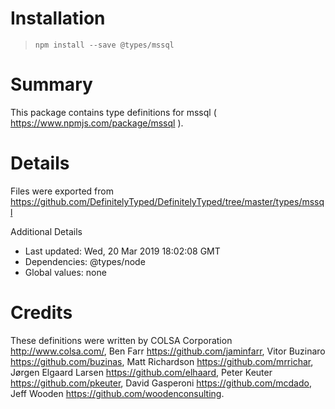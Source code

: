 # Installation
> `npm install --save @types/mssql`

# Summary
This package contains type definitions for mssql ( https://www.npmjs.com/package/mssql ).

# Details
Files were exported from https://github.com/DefinitelyTyped/DefinitelyTyped/tree/master/types/mssql

Additional Details
 * Last updated: Wed, 20 Mar 2019 18:02:08 GMT
 * Dependencies: @types/node
 * Global values: none

# Credits
These definitions were written by COLSA Corporation <http://www.colsa.com/>, Ben Farr <https://github.com/jaminfarr>, Vitor Buzinaro <https://github.com/buzinas>, Matt Richardson <https://github.com/mrrichar>, Jørgen Elgaard Larsen <https://github.com/elhaard>, Peter Keuter <https://github.com/pkeuter>, David Gasperoni <https://github.com/mcdado>, Jeff Wooden <https://github.com/woodenconsulting>.
